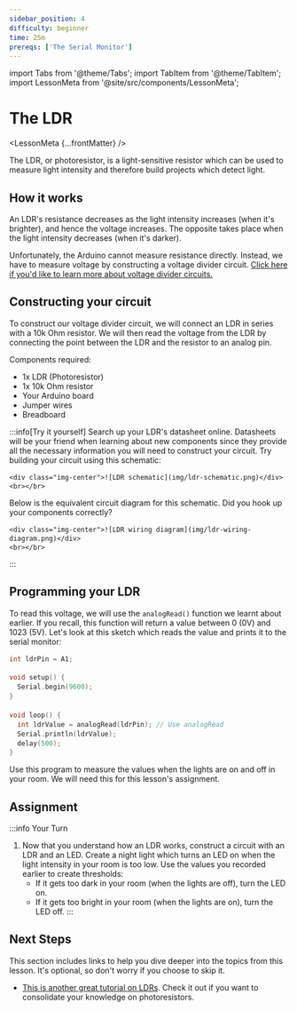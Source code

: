 ```yaml
---
sidebar_position: 4
difficulty: beginner
time: 25m
prereqs: ['The Serial Monitor']
---
```


import Tabs from '@theme/Tabs';
import TabItem from '@theme/TabItem';
import LessonMeta from '@site/src/components/LessonMeta';

# The LDR

<LessonMeta {...frontMatter} />

The LDR, or photoresistor, is a light-sensitive resistor which can be used to measure light intensity and therefore build projects which detect light.

## How it works

An LDR's resistance decreases as the light intensity increases (when it's brighter), and hence the voltage increases. The opposite takes place when the light intensity decreases (when it's darker).  

Unfortunately, the Arduino cannot measure resistance directly. Instead, we have to measure voltage by constructing a voltage divider circuit. [Click here if you'd like to learn more about voltage divider circuits.](https://www.build-electronic-circuits.com/voltage-divider/) 

## Constructing your circuit

To construct our voltage divider circuit, we will connect an LDR in series with a 10k Ohm resistor. We will then read the voltage from the LDR by connecting the point between the LDR and the resistor to an analog pin.

Components required:
- 1x LDR (Photoresistor)
- 1x 10k Ohm resistor
- Your Arduino board
- Jumper wires
- Breadboard

:::info[Try it yourself]
<Tabs>
  <TabItem value="problem" label="Problem">
    Search up your LDR's datasheet online. Datasheets will be your friend when learning about new components since they provide all the necessary information you will need to construct your circuit. Try building your circuit using this schematic:
    
    <div class="img-center">![LDR schematic](img/ldr-schematic.png)</div>
    <br></br>
  </TabItem>
  <TabItem value="solution" label="Solution">
    Below is the equivalent circuit diagram for this schematic. Did you hook up your components correctly?

    <div class="img-center">![LDR wiring diagram](img/ldr-wiring-diagram.png)</div>
    <br></br>
  </TabItem>
</Tabs>
:::

## Programming your LDR

To read this voltage, we will use the `analogRead()` function we learnt about earlier. If you recall, this function will return a value between 0 (0V) and 1023 (5V). Let's look at this sketch which reads the value and prints it to the serial monitor:

```cpp
int ldrPin = A1;

void setup() {
  Serial.begin(9600);
}

void loop() {
  int ldrValue = analogRead(ldrPin); // Use analogRead 
  Serial.println(ldrValue);
  delay(500);
}
```

Use this program to measure the values when the lights are on and off in your room. We will need this for this lesson's assignment. 

## Assignment 

:::info Your Turn
1. Now that you understand how an LDR works, construct a circuit with an LDR and an LED. Create a night light which turns an LED on when the light intensity in your room is too low. Use the values you recorded earlier to create thresholds:
    - If it gets too dark in your room (when the lights are off), turn the LED on. 
    - If it gets too bright in your room (when the lights are on), turn the LED off.
:::

## Next Steps

This section includes links to help you dive deeper into the topics from this lesson. It's optional, so don't worry if you choose to skip it.

- [This is another great tutorial on LDRs](https://projecthub.arduino.cc/electronicsfan123/interfacing-arduino-uno-with-ldr-61f455). Check it out if you want to consolidate your knowledge on photoresistors. 
